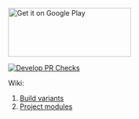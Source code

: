 <a href='https://play.google.com/store/apps/details?id=akio.apps.myrun'><img alt='Get it on Google Play' src='https://play.google.com/intl/en_us/badges/static/images/badges/en_badge_web_generic.png' style="width:250px;height:100px;"/></a>

[![Develop PR Checks](https://github.com/khoi-nguyen-2359/myrun/actions/workflows/develop_pr_checks.yml/badge.svg)](https://github.com/khoi-nguyen-2359/myrun/actions/workflows/develop_pr_checks.yml)

Wiki:
1. [Build variants](https://github.com/khoi-nguyen-2359/myrun/wiki/Build-variants)
2. [Project modules](https://github.com/khoi-nguyen-2359/myrun/wiki/Project-modules)
